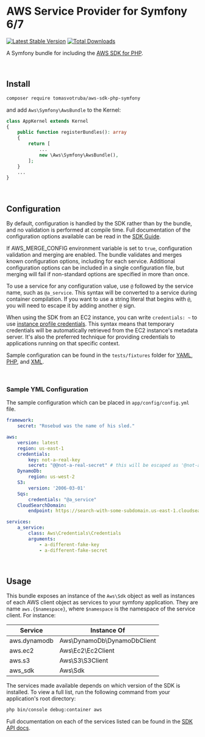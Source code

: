 # AWS Service Provider for Symfony 6/7

[![Latest Stable Version](https://img.shields.io/packagist/v/tomasvotruba/aws-sdk-php-symfony.svg)](https://packagist.org/packages/tomasvotruba/aws-sdk-php-symfony)
[![Total Downloads](https://img.shields.io/packagist/dt/tomasvotruba/aws-sdk-php-symfony.svg)](https://packagist.org/packages/tomasvotruba/aws-sdk-php-symfony)

A Symfony bundle for including the [AWS SDK for PHP](https://github.com/aws/aws-sdk-php).

<br>

## Install

```bash
composer require tomasvotruba/aws-sdk-php-symfony
```

and add `Aws\Symfony\AwsBundle` to the Kernel:

```php
class AppKernel extends Kernel
{
    public function registerBundles(): array
    {
        return [
            ...
            new \Aws\Symfony\AwsBundle(),
        ];
    }
    ...
}
```

<br>

## Configuration

By default, configuration is handled by the SDK rather than by the bundle, and
no validation is performed at compile time. Full documentation of the
configuration options available can be read in the [SDK Guide](http://docs.aws.amazon.com/aws-sdk-php/v3/guide/guide/configuration.html).

If AWS_MERGE_CONFIG environment variable is set to `true`, configuration
validation and merging are enabled. The bundle validates and merges known
configuration options, including for each service.  Additional configuration
options can be included in a single configuration file, but merging will fail
if non-standard options are specified in more than once.

To use a service for any configuration value, use `@` followed by the service
name, such as `@a_service`. This syntax will be converted to a service during
container compilation. If you want to use a string literal that begins with `@`,
you will need to escape it by adding another `@` sign.

When using the SDK from an EC2 instance, you can write `credentials: ~` to use
[instance profile credentials](https://docs.aws.amazon.com/sdk-for-php/v3/developer-guide/guide_credentials.html#instance-profile-credentials).
This syntax means that temporary credentials will be automatically retrieved
from the EC2 instance's metadata server. It's also the preferred technique for
providing credentials to applications running on that specific context.

Sample configuration can be found in the `tests/fixtures` folder for [YAML](https://github.com/tomasvotruba/aws-sdk-php-symfony/blob/master/tests/fixtures/config.yml), [PHP](https://github.com/tomasvotruba/aws-sdk-php-symfony/blob/master/tests/fixtures/config.php), and [XML](https://github.com/tomasvotruba/aws-sdk-php-symfony/blob/master/tests/fixtures/config.xml).

<br>

### Sample YML Configuration

The sample configuration which can be placed in `app/config/config.yml` file.

```yaml
framework:
    secret: "Rosebud was the name of his sled."

aws:
    version: latest
    region: us-east-1
    credentials:
        key: not-a-real-key
        secret: "@@not-a-real-secret" # this will be escaped as '@not-a-real-secret'
    DynamoDb:
        region: us-west-2
    S3:
        version: '2006-03-01'
    Sqs:
        credentials: "@a_service"
    CloudSearchDomain:
        endpoint: https://search-with-some-subdomain.us-east-1.cloudsearch.amazonaws.com

services:
    a_service:
        class: Aws\Credentials\Credentials
        arguments:
            - a-different-fake-key
            - a-different-fake-secret
```


<br>

## Usage

This bundle exposes an instance of the `Aws\Sdk` object as well as instances of
each AWS client object as services to your symfony application. They are name
`aws.{$namespace}`, where `$namespace` is the namespace of the service client.
For instance:

Service | Instance Of
--- | ---
aws.dynamodb | Aws\DynamoDb\DynamoDbClient
aws.ec2 | Aws\Ec2\Ec2Client
aws.s3 | Aws\S3\S3Client
aws_sdk | Aws\Sdk

The services made available depends on which version of the SDK is installed. To
view a full list, run the following command from your application's root
directory:

```bash
php bin/console debug:container aws
```

Full documentation on each of the services listed can be found in the [SDK API docs](http://docs.aws.amazon.com/aws-sdk-php/v3/api/).
